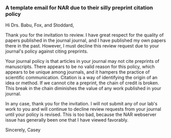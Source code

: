 ### A template email for NAR due to their silly preprint citation policy

Hi Drs. Babu, Fox, and Stoddard,

Thank you for the invitation to review. I have great respect for the quality of papers published in the journal journal, and I have published my own papers there in the past. However, I must decline this review request due to your journal's policy against citing preprints.

Your journal policy is that articles in your journal may not cite preprints of manuscripts. There appears to be no valid reason for this policy, which appears to be unique among journals, and it hampers the practice of scientific communication. Citation is a way of identifying the origin of an idea or method. If we cannot cite a preprint, the chain of credit is broken. This break in the chain diminishes the value of any work published in your journal.

In any case, thank you for the invitation. I will not submit any of our lab's work to you and will continue to decline review requests from your journal until your policy is revised. This is too bad, because the NAR webserver issue has generally been one that I have viewed favorably.

Sincerely,
Casey
